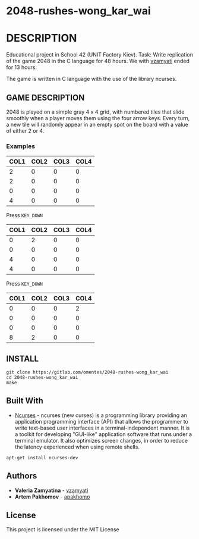 # 2048-rushes-wong_kar_wai

# DESCRIPTION

Educational project in School 42 (UNIT Factory Kiev).
Task: Write replication of the game 2048 in the C language for 48 hours. We with [vzamyati](https://github.com/vzamyati/) ended for 13 hours.

The game is written in C language with the use of the library ncurses.

## GAME DESCRIPTION

2048 is played on a simple gray 4 x 4 grid, with numbered tiles that slide smoothly when a player moves them using the four arrow keys. Every turn, a new tile will randomly appear in an empty spot on the board with a value of either 2 or 4.

### Examples

COL1 | COL2 | COL3 | COL4
--- | --- | --- | ---
2 | 0 | 0 | 0 |
2 | 0 | 0 | 0 |
0 | 0 | 0 | 0 |
4 | 0 | 0 | 0 |

Press `KEY_DOWN`

COL1 | COL2 | COL3 | COL4
--- | --- | --- | ---
0 | 2 | 0 | 0 |
0 | 0 | 0 | 0 |
4 | 0 | 0 | 0 |
4 | 0 | 0 | 0 |

Press `KEY_DOWN`

COL1 | COL2 | COL3 | COL4
--- | --- | --- | ---
0 | 0 | 0 | 2 |
0 | 0 | 0 | 0 |
0 | 0 | 0 | 0 |
8 | 2 | 0 | 0 |

## INSTALL

```
git clone https://gitlab.com/omentes/2048-rushes-wong_kar_wai
cd 2048-rushes-wong_kar_wai
make
```
## Built With

* [Ncurses](https://www.gnu.org/software/ncurses/) - ncurses (new curses) is a programming library providing an application programming interface (API) that allows the programmer to write text-based user interfaces in a terminal-independent manner. It is a toolkit for developing "GUI-like" application software that runs under a terminal emulator. It also optimizes screen changes, in order to reduce the latency experienced when using remote shells.
```
apt-get install ncurses-dev
```

## Authors

*  **Valeria Zamyatina** - [vzamyati](https://github.com/vzamyati/)
*  **Artem Pakhomov** - [apakhomo](https://gitlab.com/omentes/)

## License

This project is licensed under the MIT License
